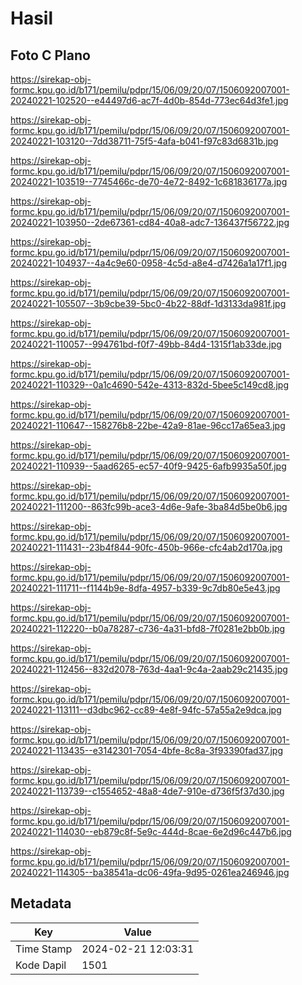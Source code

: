 # Hasil

## Foto C Plano

https://sirekap-obj-formc.kpu.go.id/b171/pemilu/pdpr/15/06/09/20/07/1506092007001-20240221-102520--e44497d6-ac7f-4d0b-854d-773ec64d3fe1.jpg

https://sirekap-obj-formc.kpu.go.id/b171/pemilu/pdpr/15/06/09/20/07/1506092007001-20240221-103120--7dd38711-75f5-4afa-b041-f97c83d6831b.jpg

https://sirekap-obj-formc.kpu.go.id/b171/pemilu/pdpr/15/06/09/20/07/1506092007001-20240221-103519--7745466c-de70-4e72-8492-1c681836177a.jpg

https://sirekap-obj-formc.kpu.go.id/b171/pemilu/pdpr/15/06/09/20/07/1506092007001-20240221-103950--2de67361-cd84-40a8-adc7-136437f56722.jpg

https://sirekap-obj-formc.kpu.go.id/b171/pemilu/pdpr/15/06/09/20/07/1506092007001-20240221-104937--4a4c9e60-0958-4c5d-a8e4-d7426a1a17f1.jpg

https://sirekap-obj-formc.kpu.go.id/b171/pemilu/pdpr/15/06/09/20/07/1506092007001-20240221-105507--3b9cbe39-5bc0-4b22-88df-1d3133da981f.jpg

https://sirekap-obj-formc.kpu.go.id/b171/pemilu/pdpr/15/06/09/20/07/1506092007001-20240221-110057--994761bd-f0f7-49bb-84d4-1315f1ab33de.jpg

https://sirekap-obj-formc.kpu.go.id/b171/pemilu/pdpr/15/06/09/20/07/1506092007001-20240221-110329--0a1c4690-542e-4313-832d-5bee5c149cd8.jpg

https://sirekap-obj-formc.kpu.go.id/b171/pemilu/pdpr/15/06/09/20/07/1506092007001-20240221-110647--158276b8-22be-42a9-81ae-96cc17a65ea3.jpg

https://sirekap-obj-formc.kpu.go.id/b171/pemilu/pdpr/15/06/09/20/07/1506092007001-20240221-110939--5aad6265-ec57-40f9-9425-6afb9935a50f.jpg

https://sirekap-obj-formc.kpu.go.id/b171/pemilu/pdpr/15/06/09/20/07/1506092007001-20240221-111200--863fc99b-ace3-4d6e-9afe-3ba84d5be0b6.jpg

https://sirekap-obj-formc.kpu.go.id/b171/pemilu/pdpr/15/06/09/20/07/1506092007001-20240221-111431--23b4f844-90fc-450b-966e-cfc4ab2d170a.jpg

https://sirekap-obj-formc.kpu.go.id/b171/pemilu/pdpr/15/06/09/20/07/1506092007001-20240221-111711--f1144b9e-8dfa-4957-b339-9c7db80e5e43.jpg

https://sirekap-obj-formc.kpu.go.id/b171/pemilu/pdpr/15/06/09/20/07/1506092007001-20240221-112220--b0a78287-c736-4a31-bfd8-7f0281e2bb0b.jpg

https://sirekap-obj-formc.kpu.go.id/b171/pemilu/pdpr/15/06/09/20/07/1506092007001-20240221-112456--832d2078-763d-4aa1-9c4a-2aab29c21435.jpg

https://sirekap-obj-formc.kpu.go.id/b171/pemilu/pdpr/15/06/09/20/07/1506092007001-20240221-113111--d3dbc962-cc89-4e8f-94fc-57a55a2e9dca.jpg

https://sirekap-obj-formc.kpu.go.id/b171/pemilu/pdpr/15/06/09/20/07/1506092007001-20240221-113435--e3142301-7054-4bfe-8c8a-3f93390fad37.jpg

https://sirekap-obj-formc.kpu.go.id/b171/pemilu/pdpr/15/06/09/20/07/1506092007001-20240221-113739--c1554652-48a8-4de7-910e-d736f5f37d30.jpg

https://sirekap-obj-formc.kpu.go.id/b171/pemilu/pdpr/15/06/09/20/07/1506092007001-20240221-114030--eb879c8f-5e9c-444d-8cae-6e2d96c447b6.jpg

https://sirekap-obj-formc.kpu.go.id/b171/pemilu/pdpr/15/06/09/20/07/1506092007001-20240221-114305--ba38541a-dc06-49fa-9d95-0261ea246946.jpg


## Metadata

| Key        | Value               |
| ---------- | ------------------- |
| Time Stamp | 2024-02-21 12:03:31 |
| Kode Dapil | 1501                |



